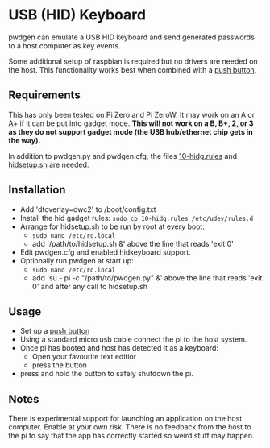 USB (HID) Keyboard
==================

pwdgen can emulate a USB HID keyboard and send generated passwords to a host computer as key events.

Some additional setup of raspbian is required but no drivers are needed on the host. This functionality works best when combined with a [push button](push_button.md).

Requirements
------------
This has only been tested on Pi Zero and Pi ZeroW. It may work on an A or A+ if it can be put into gadget mode. **This will not work on a B, B+, 2, or 3 as they do not support gadget mode (the USB hub/ethernet chip gets in the way).**

In addition to pwdgen.py and pwdgen.cfg, the files [10-hidg.rules](../10-hidg.rules) and [hidsetup.sh](../hidsetup.sh) are needed.

Installation
------------
* Add 'dtoverlay=dwc2' to /boot/config.txt
* Install the hid gadget rules: `sudo cp 10-hidg.rules /etc/udev/rules.d`
* Arrange for hidsetup.sh to be run by root at every boot:
  * `sudo nano /etc/rc.local`
  * add '/path/to/hidsetup.sh &' above the line that reads 'exit 0'
* Edit pwdgen.cfg and enabled hidkeyboard support.
* Optionally run pwdgen at start up:
  * `sudo nano /etc/rc.local`
  * add 'su - pi -c "/path/to/pwdgen.py" &' above the line that reads 'exit 0' and after any call to hidsetup.sh

Usage
-----
* Set up a [push button](push_button.md)
* Using a standard micro usb cable connect the pi to the host system.
* Once pi has booted and host has detected it as a keyboard:
  * Open your favourite text editior
  * press the button
* press and hold the button to safely shutdown the pi.

Notes
-----
There is experimental support for launching an application on the host computer. Enable at your own risk. There is no feedback from the host to the pi to say that the app has correctly started so weird stuff may happen.

